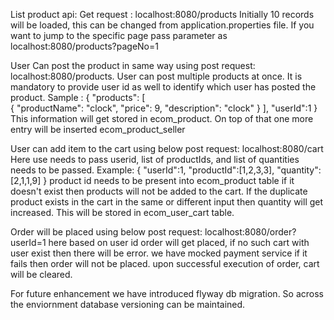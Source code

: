 List product api:
Get request : localhost:8080/products
Initially 10 records will be loaded, this can be changed from application.properties file.
If you want to jump to the specific page pass parameter as localhost:8080/products?pageNo=1

User Can post the product in same way using post request:
localhost:8080/products.
User can post multiple products at once. It is mandatory to provide user id as well to identify which user has posted the product.
Sample : 
{
	"products":
	[	
		{
			"productName": "clock",
			"price": 9,
			"description": "clock"
		}
	],
	"userId":1
}
This information will get stored in ecom_product.
On top of that one more entry will be inserted ecom_product_seller

User can add item to the cart using below post request:
localhost:8080/cart
Here use needs to pass userid, list of productIds, and list of quantities needs to be passed.
Example:
{
	"userId":1,
	"productId":[1,2,3,3],
	"quantity":[2,1,1,9]
}
product id needs to be present into ecom_product table if it doesn't exist then products will not be added to the cart.
If the duplicate product exists in the cart in the same or different input then quantity will get increased.
This will be stored in ecom_user_cart table.

Order will be placed using below post request:
localhost:8080/order?userId=1
here based on user id order will get placed, if no such cart with user exist then there will be error.
we have mocked payment service if it fails then order will not be placed.
upon successful execution of order, cart will be cleared.

For future enhancement we have introduced flyway db migration.
So across the enviornment database versioning can be maintained.